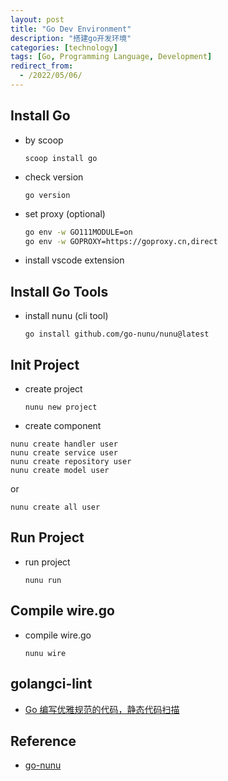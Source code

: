 ```yaml
---
layout: post
title: "Go Dev Environment"
description: "搭建go开发环境"
categories: [technology]
tags: [Go, Programming Language, Development]
redirect_from:
  - /2022/05/06/
---
```


## Install Go

- by scoop

  `scoop install go`

- check version

  `go version`

- set proxy (optional)
    ```sh
    go env -w GO111MODULE=on
    go env -w GOPROXY=https://goproxy.cn,direct
    ```

- install vscode extension

## Install Go Tools

- install nunu (cli tool)

  `go install github.com/go-nunu/nunu@latest`

## Init Project

- create project

  `nunu new project`

- create component

```
nunu create handler user
nunu create service user
nunu create repository user
nunu create model user
```

or 

```
nunu create all user
```

## Run Project

- run project

  `nunu run`

## Compile wire.go

- compile wire.go

  `nunu wire`

## golangci-lint

- [Go 编写优雅规范的代码，静态代码扫描](https://mp.weixin.qq.com/s/Am7rTcbOFSKLRyggHcvaSA)


## Reference

- [go-nunu](https://github.com/go-nunu/nunu)